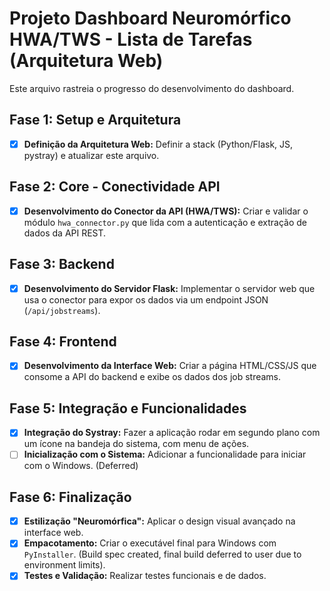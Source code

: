# Projeto Dashboard Neuromórfico HWA/TWS - Lista de Tarefas (Arquitetura Web)

Este arquivo rastreia o progresso do desenvolvimento do dashboard.

## Fase 1: Setup e Arquitetura

- [x] **Definição da Arquitetura Web:** Definir a stack (Python/Flask, JS, pystray) e atualizar este arquivo.

## Fase 2: Core - Conectividade API

- [x] **Desenvolvimento do Conector da API (HWA/TWS):** Criar e validar o módulo `hwa_connector.py` que lida com a autenticação e extração de dados da API REST.

## Fase 3: Backend

- [x] **Desenvolvimento do Servidor Flask:** Implementar o servidor web que usa o conector para expor os dados via um endpoint JSON (`/api/jobstreams`).

## Fase 4: Frontend

- [x] **Desenvolvimento da Interface Web:** Criar a página HTML/CSS/JS que consome a API do backend e exibe os dados dos job streams.

## Fase 5: Integração e Funcionalidades

- [x] **Integração do Systray:** Fazer a aplicação rodar em segundo plano com um ícone na bandeja do sistema, com menu de ações.
- [ ] **Inicialização com o Sistema:** Adicionar a funcionalidade para iniciar com o Windows. (Deferred)

## Fase 6: Finalização

- [x] **Estilização "Neuromórfica":** Aplicar o design visual avançado na interface web.
- [x] **Empacotamento:** Criar o executável final para Windows com `PyInstaller`. (Build spec created, final build deferred to user due to environment limits).
- [x] **Testes e Validação:** Realizar testes funcionais e de dados.
